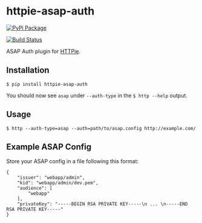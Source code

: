 httpie-asap-auth
================

[![PyPi Package](https://img.shields.io/pypi/v/httpie-asap-auth.svg)](https://pypi.python.org/pypi/httpie-asap-auth)

[![Build Status](https://travis-ci.org/jasonfriedland/httpie-asap-auth.svg?branch=master)](https://travis-ci.org/jasonfriedland/httpie-asap-auth)

ASAP Auth plugin for [HTTPie](https://httpie.org/).


Installation
------------

    $ pip install httpie-asap-auth


You should now see `asap` under `--auth-type` in the `$ http --help` output.


Usage
-----

    $ http --auth-type=asap --auth=path/to/asap.config http://example.com/


Example ASAP Config
-------------------

Store your ASAP config in a file following this format:

```
{
    "issuer": "webapp/admin",
    "kid": "webapp/admin/dev.pem",
    "audience": [
        "webapp"
    ],
    "privateKey": "-----BEGIN RSA PRIVATE KEY-----\n ... \n-----END RSA PRIVATE KEY-----"
}
```
